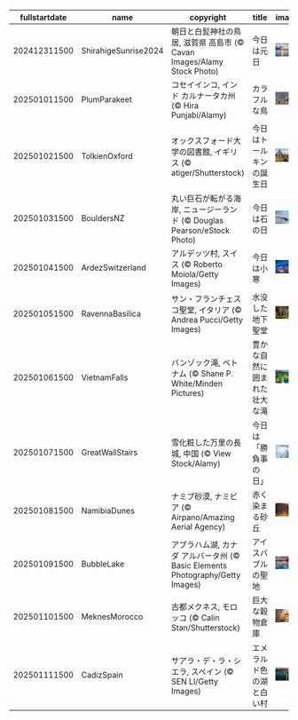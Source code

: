 |fullstartdate|name|copyright|title|image|
|--|--|--|--|--|
202412311500|ShirahigeSunrise2024|朝日と白髭神社の鳥居, 滋賀県 高島市 (© Cavan Images/Alamy Stock Photo)|今日は元日|![](/ja-JP/2025/01/202412311500ShirahigeSunrise2024.jpg)|
202501011500|PlumParakeet|コセイインコ, インド カルナータカ州 (© Hira Punjabi/Alamy)|カラフルな鳥|![](/ja-JP/2025/01/202501011500PlumParakeet.jpg)|
202501021500|TolkienOxford|オックスフォード大学の図書館, イギリス (© atiger/Shutterstock)|今日はトールキンの誕生日|![](/ja-JP/2025/01/202501021500TolkienOxford.jpg)|
202501031500|BouldersNZ|丸い巨石が転がる海岸, ニュージーランド (© Douglas Pearson/eStock Photo)|今日は石の日|![](/ja-JP/2025/01/202501031500BouldersNZ.jpg)|
202501041500|ArdezSwitzerland|アルデッツ村, スイス (© Roberto Moiola/Getty Images)|今日は小寒|![](/ja-JP/2025/01/202501041500ArdezSwitzerland.jpg)|
202501051500|RavennaBasilica|サン・フランチェスコ聖堂, イタリア (© Andrea Pucci/Getty Images)|水没した地下聖堂|![](/ja-JP/2025/01/202501051500RavennaBasilica.jpg)|
202501061500|VietnamFalls|バンゾック滝, ベトナム (© Shane P. White/Minden Pictures)|豊かな自然に囲まれた壮大な滝|![](/ja-JP/2025/01/202501061500VietnamFalls.jpg)|
202501071500|GreatWallStairs|雪化粧した万里の長城, 中国 (© View Stock/Alamy)|今日は「勝負事の日」|![](/ja-JP/2025/01/202501071500GreatWallStairs.jpg)|
202501081500|NamibiaDunes|ナミブ砂漠, ナミビア (© Airpano/Amazing Aerial Agency)|赤く染まる砂丘|![](/ja-JP/2025/01/202501081500NamibiaDunes.jpg)|
202501091500|BubbleLake|アブラハム湖, カナダ アルバータ州 (© Basic Elements Photography/Getty Images)|アイスバブルの聖地|![](/ja-JP/2025/01/202501091500BubbleLake.jpg)|
202501101500|MeknesMorocco|古都メクネス, モロッコ (© Calin Stan/Shutterstock)|巨大な穀物倉庫|![](/ja-JP/2025/01/202501101500MeknesMorocco.jpg)|
202501111500|CadizSpain|サアラ・デ・ラ・シエラ,  スペイン (© SEN LI/Getty Images)|エメラルド色の湖と白い村|![](/ja-JP/2025/01/202501111500CadizSpain.jpg)|
